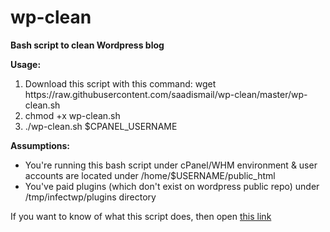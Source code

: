 # wp-clean
<b>Bash script to clean Wordpress blog</b>

<b>Usage:</b>

<ol>
<li>Download this script with this command: wget https://raw.githubusercontent.com/saadismail/wp-clean/master/wp-clean.sh
<li>chmod +x wp-clean.sh</li>
<li>./wp-clean.sh $CPANEL_USERNAME</li>
</ol>

<b>Assumptions:</b>

<ul>
<li>You're running this bash script under cPanel/WHM environment & user accounts are located under /home/$USERNAME/public_html</li>
<li>You've paid plugins (which don't exist on wordpress public repo) under /tmp/infectwp/plugins directory</li>
</ul>

<p>If you want to know of what this script does, then open <a href="http://www.mrcpanel.com/root/clean-a-compromised-wordpress-website/">this link</a><p>

